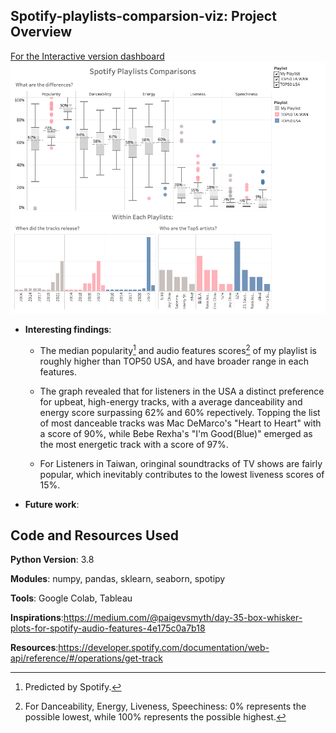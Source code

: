 ## Spotify-playlists-comparsion-viz: Project Overview

[For the Interactive version dashboard](https://public.tableau.com/app/profile/jake6334/viz/spotify_playlists_workbook/Dashboard1)
![alt text](https://github.com/YunlouTeng/Spotify-playlists-comparsion-viz/blob/main/Dashboard%201.png)

* **Interesting findings**:

  * The median popularity[^1] and audio features scores[^2] of my playlist is roughly higher than TOP50 USA, and have broader range in each features.
  
  * The graph revealed that for listeners in the USA a distinct preference for upbeat, high-energy tracks, with a average danceability and energy score surpassing 62% and 60% repectively. Topping the list of most danceable tracks was Mac DeMarco's "Heart to Heart" with a score of 90%, while Bebe Rexha's "I'm Good(Blue)" emerged as the most energetic track with a score of 97%.
  
  * For Listeners in Taiwan, oringinal soundtracks of TV shows are fairly popular, which inevitably contributes to the lowest liveness scores of 15%.
  

[^1]: Predicted by Spotify.
[^2]: For Danceability, Energy, Liveness, Speechiness: 0% represents the possible lowest, while 100% represents the possible highest.
* **Future work**: 


## Code and Resources Used

**Python Version**: 3.8

**Modules**: numpy, pandas, sklearn, seaborn, spotipy

**Tools**: Google Colab, Tableau

**Inspirations**:https://medium.com/@paigevsmyth/day-35-box-whisker-plots-for-spotify-audio-features-4e175c0a7b18

**Resources**:https://developer.spotify.com/documentation/web-api/reference/#/operations/get-track




